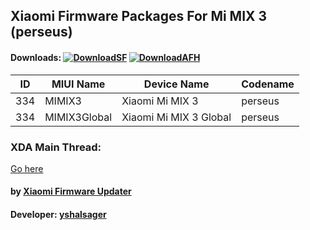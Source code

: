 ## Xiaomi Firmware Packages For Mi MIX 3 (perseus)

#### Downloads: [![DownloadSF](https://img.shields.io/badge/Download-SourceForge-orange.svg)](https://sourceforge.net/projects/yshalsager/files/Developer) [![DownloadAFH](https://img.shields.io/badge/Download-AndroidFileHost-brightgreen.svg)](https://www.androidfilehost.com/?w=files&flid=241903)

| ID | MIUI Name | Device Name | Codename |
| --- | --- | --- | --- |
| 334 | MIMIX3 | Xiaomi Mi MIX 3 | perseus |
| 334 | MIMIX3Global | Xiaomi Mi MIX 3 Global | perseus |

### XDA Main Thread:
[Go here](https://forum.xda-developers.com/android/software-hacking/devices-yshalsager-t3741446)

#### by [Xiaomi Firmware Updater](https://github.com/XiaomiFirmwareUpdater)
#### Developer: [yshalsager](https://github.com/yshalsager)
